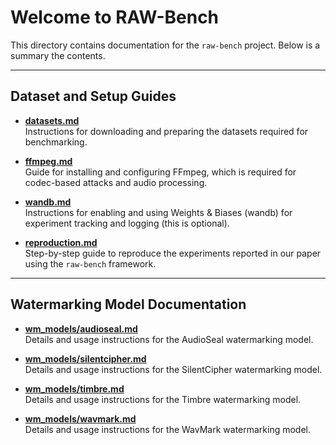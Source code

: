 # Welcome to RAW-Bench

This directory contains documentation for the `raw-bench` project. Below is a summary the contents.

---

## Dataset and Setup Guides

- **[datasets.md](./datasets.md)**  
  Instructions for downloading and preparing the datasets required for benchmarking.

- **[ffmpeg.md](./ffmpeg.md)**  
  Guide for installing and configuring FFmpeg, which is required for codec-based attacks and audio processing.

- **[wandb.md](./wandb.md)**  
  Instructions for enabling and using Weights & Biases (wandb) for experiment tracking and logging (this is optional).

- **[reproduction.md](./reproduction.md)**  
  Step-by-step guide to reproduce the experiments reported in our paper using the `raw-bench` framework.

---

## Watermarking Model Documentation

- **[wm_models/audioseal.md](./wm_models/audioseal.md)**  
  Details and usage instructions for the AudioSeal watermarking model.

- **[wm_models/silentcipher.md](./wm_models/silentcipher.md)**  
  Details and usage instructions for the SilentCipher watermarking model.

- **[wm_models/timbre.md](./wm_models/timbre.md)**  
  Details and usage instructions for the Timbre watermarking model.

- **[wm_models/wavmark.md](./wm_models/wavmark.md)**  
  Details and usage instructions for the WavMark watermarking model.


